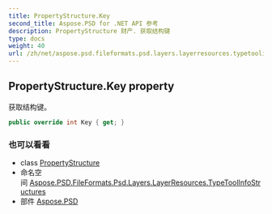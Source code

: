 ```yaml
---
title: PropertyStructure.Key
second_title: Aspose.PSD for .NET API 参考
description: PropertyStructure 财产. 获取结构键
type: docs
weight: 40
url: /zh/net/aspose.psd.fileformats.psd.layers.layerresources.typetoolinfostructures/propertystructure/key/
---
```

## PropertyStructure.Key property

获取结构键。

```csharp
public override int Key { get; }
```

### 也可以看看

* class [PropertyStructure](../)
* 命名空间 [Aspose.PSD.FileFormats.Psd.Layers.LayerResources.TypeToolInfoStructures](../../propertystructure/)
* 部件 [Aspose.PSD](../../../)


